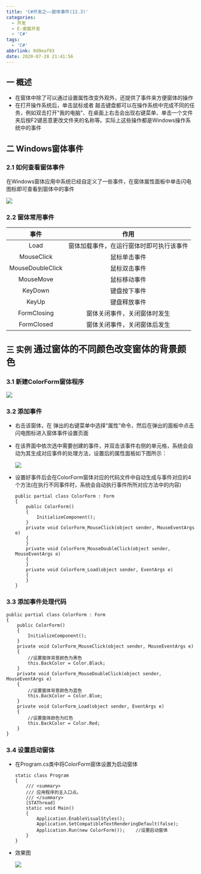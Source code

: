 ```yaml
---
title: 'C#开发之——窗体事件(12.3)'
categories:
  - 开发
  - E-桌面开发
  - 'C#'
tags:
  - 'C#'
abbrlink: 9d9eaf93
date: 2020-07-28 21:41:56
---
```

## 一 概述

* 在窗体中除了可以通过设置属性改变外观外，还提供了事件来方便窗体的操作
* 在打开操作系统后，单击鼠标或者 敲击键盘都可以在操作系统中完成不同的任务，例如双击打开"我的电脑"、在桌面上右击会出现右键菜单、单击一个文件夹后按F2键恶意更改文件夹的名称等。实际上这些操作都是Windows操作系统中的事件

<!--more-->

## 二 Windows窗体事件

### 2.1 如何查看窗体事件

在Windows窗体应用中系统已经自定义了一些事件，在窗体属性面板中单击闪电图标即可查看到窗体中的事件

![][1]

### 2.2 窗体常用事件

|       事件       |                   作用                   |
| :--------------: | :--------------------------------------: |
|       Load       | 窗体加载事件，在运行窗体时即可执行该事件 |
|    MouseClick    |               鼠标单击事件               |
| MouseDoubleClick |               鼠标双击事件               |
|    MouseMove     |               鼠标移动事件               |
|     KeyDown      |               键盘按下事件               |
|      KeyUp       |               键盘释放事件               |
|   FormClosing    |       窗体关闭事件，关闭窗体时发生       |
|    FormClosed    |       窗体关闭事件，关闭窗体后发生       |

## 三 实例  <font size=5>通过窗体的不同颜色改变窗体的背景颜色</font>

### 3.1 新建ColorForm窗体程序

  ![][2]
### 3.2 添加事件

* 右击该窗体，在 弹出的右键菜单中选择“属性”命令，然后在弹出的面板中点击闪电图标进入窗体事件设置页面

* 在该界面中依次选中需要创建的事件，并双击该事件右侧的单元格，系统会自动为其生成对应事件的处理方法，设置后的属性面板如下图所示：

  ![][3]
  
* 设置好事件后会在ColorForm窗体对应的代码文件中自动生成与事件对应的4个方法(在执行不同事件时，系统会自动执行事件所所对应方法中的内容)
  
  ```
  public partial class ColorForm : Form
  {
      public ColorForm()
      {
          InitializeComponent();
      }
      private void ColorForm_MouseClick(object sender, MouseEventArgs e)
      {
      }
      private void ColorForm_MouseDoubleClick(object sender, MouseEventArgs e)
      {
      }
      private void ColorForm_Load(object sender, EventArgs e)
      {
      }
  }
  ```

### 3.3 添加事件处理代码

```
public partial class ColorForm : Form
{
    public ColorForm()
    {
        InitializeComponent();
    }
    private void ColorForm_MouseClick(object sender, MouseEventArgs e)
    {
        //设置窗体背景颜色为黑色
        this.BackColor = Color.Black;
    }
    private void ColorForm_MouseDoubleClick(object sender, MouseEventArgs e)
    {
        //设置窗体背景颜色为蓝色
        this.BackColor = Color.Blue;
    }
    private void ColorForm_Load(object sender, EventArgs e)
    {
        //设置窗体颜色为红色
        this.BackColor = Color.Red;
    }
}
```

### 3.4 设置启动窗体

* 在Program.cs类中将ColorForm窗体设置为启动窗体

  ```
  static class Program
  {
      /// <summary>
      /// 应用程序的主入口点。
      /// </summary>
      [STAThread]
      static void Main()
      {
          Application.EnableVisualStyles();
          Application.SetCompatibleTextRenderingDefault(false);
          Application.Run(new ColorForm());    //设置启动窗体
      }
  }
  ```

* 效果图

  ![][4]




[1]:https://raw.githubusercontent.com/PGzxc/CDN/master/blog-image/csharp-event-function-property.png
[2]:https://raw.githubusercontent.com/PGzxc/CDN/master/blog-image/csharp-color-form-create.png
[3]:https://raw.githubusercontent.com/PGzxc/CDN/master/blog-image/csharp-color-form-property.png
[4]:https://raw.githubusercontent.com/PGzxc/CDN/master/blog-image/csharp-color-form-view.gif

